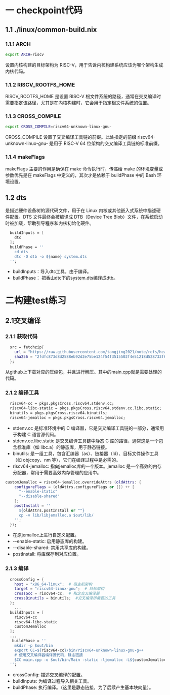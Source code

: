 # 一 checkpoint代码
## 1.1 ./linux/common-build.nix
### 1.1.1 ARCH
```bash
export ARCH=riscv
```
设置内核构建的目标架构为 RISC-V，用于告诉内核构建系统应该为哪个架构生成内核代码。
### 1.1.2 RISCV_ROOTFS_HOME
RISCV_ROOTFS_HOME 是设置 RISC-V 根文件系统的路径，通常在交叉编译时需要指定该路径，尤其是在内核构建时，它会用于指定根文件系统的位置。
### 1.1.3 CROSS_COMPILE
```bash
export CROSS_COMPILE=riscv64-unknown-linux-gnu-
```
CROSS_COMPILE 设置了交叉编译工具链的前缀。此处指定的前缀 riscv64-unknown-linux-gnu- 是用于 RISC-V 64 位架构的交叉编译工具链的标准前缀。

### 1.1.4 makeFlags
makeFlags 主要的作用是确保在 make 命令执行时，传递给 make 的环境变量或参数优先是在 makeFlags 中定义的，其次才是依赖于 buildPhase 中的 Bash 环境设置。


## 1.2 dts
是描述硬件设备树的源代码文件，用于在 Linux 内核或其他嵌入式系统中描述硬件配置。DTS 文件最终会被编译成 DTB（Device Tree Blob）文件，在系统启动时被加载，帮助引导程序和内核初始化硬件。
```nix
  buildInputs = [
    dtc
  ];
  buildPhase = ''
    cd dts
    dtc -O dtb -o ${name} system.dts
  '';
```
- buildInputs：导入dtc工具，由于编译。
- buildPhase： 把香山dtc下的system.dts编译成dtb。

# 二构建test练习

## 2.1交叉编译
### 2.1.1 获取代码
```nix
  src = fetchzip{
    url = "https://raw.githubusercontent.com/tangjing2021/note/refs/heads/main/hello_checkpoint.zip";
    sha256 = "2fdfc873d8d2588eb92d2e75be124f54f3515502f4e51218d528733f6dd7dbe9";
  };
```
从github上下载对应的压缩包，并且进行解压。其中的main.cpp就是需要处理的代码。
### 2.1.2 编译工具
```nix
  riscv64-cc = pkgs.pkgsCross.riscv64.stdenv.cc;
  riscv64-libc-static = pkgs.pkgsCross.riscv64.stdenv.cc.libc.static;
  binutils = pkgs.pkgsCross.riscv64.binutils;
  riscv64-jemalloc = pkgs.pkgsCross.riscv64.jemalloc;
```
- stdenv.cc 是标准环境中的 C 编译器，它是交叉编译工具链的一部分，通常用于构建 C 语言源代码。
-  stdenv.cc.libc.static 是交叉编译工具链中静态 C 库的路径，通常这是一个包含标准库（如 libc.a）的静态库，用于静态链接。
-  binutils: 是一组工具，包含汇编器（as）、链接器（ld）、目标文件操作工具（如 objcopy、nm 等），它们在编译过程中是必需的。
-  riscv64-jemalloc: 指向jemalloc库的一个版本。jemalloc 是一个高效的内存分配器，常用于需要高效内存管理的应用中。

```nix
customJemalloc = riscv64-jemalloc.overrideAttrs (oldAttrs: {
    configureFlags = (oldAttrs.configureFlags or []) ++ [
      "--enable-static"
      "--disable-shared"
    ];
    postInstall = ''
      ${oldAttrs.postInstall or ""}
      cp -v lib/libjemalloc.a $out/lib/
    '';
  });
```
- 在原jemalloc上进行自定义配置。
- --enable-static: 启用静态库的构建。
- --disable-shared: 禁用共享库的构建。
-  postInstall: 将库保存到对应位置。 
### 2.1.3 编译
```nix
  crossConfig = {
    host = "x86_64-linux";  # 宿主机架构
    target = "riscv64-linux-gnu";  # 目标架构
    crossGcc = riscv64-cc;  # 指定交叉编译器
    crossBinutils = binutils;  #交叉编译所需要的工具
  };
	...
  buildInputs = [
    riscv64-cc
    riscv64-libc-static
    customJemalloc
  ];
  ...
   buildPhase = ''
    mkdir -p $out/bin
    export CC=${riscv64-cc}/bin/riscv64-unknown-linux-gnu-g++
    # 使用交叉编译器编译源代码，静态链接
    $CC main.cpp -o $out/bin/Main -static -ljemalloc -L${customJemalloc}/lib
  '';
```
- crossConfig: 描述交叉编译的配置。
- buildInputs: 为编译过程导入相关工具。
- buildPhase: 执行编译。（这里是静态链接，为了后续产生基本块向量）。


